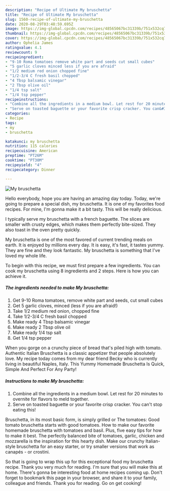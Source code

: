 ```yaml
---
description: "Recipe of Ultimate My bruschetta"
title: "Recipe of Ultimate My bruschetta"
slug: 1560-recipe-of-ultimate-my-bruschetta
date: 2020-08-29T03:48:59.695Z
image: https://img-global.cpcdn.com/recipes/48565067bc31339b/751x532cq70/my-bruschetta-recipe-main-photo.jpg
thumbnail: https://img-global.cpcdn.com/recipes/48565067bc31339b/751x532cq70/my-bruschetta-recipe-main-photo.jpg
cover: https://img-global.cpcdn.com/recipes/48565067bc31339b/751x532cq70/my-bruschetta-recipe-main-photo.jpg
author: Ophelia James
ratingvalue: 4.1
reviewcount: 9
recipeingredient:
- "9-10 Roma tomatoes remove white part and seeds cut small cubes"
- "5 garlic cloves minced less if you are afraid"
- "1/2 medium red onion chopped fine"
- "1/2-3/4 C fresh basil chopped"
- "4 Tbsp balsamic vinegar"
- "2 Tbsp olive oil"
- "1/4 tsp salt"
- "1/4 tsp pepper"
recipeinstructions:
- "Combine all the ingredients in a medium bowl. Let rest for 20 minutes to overnite for flavors to meld together."
- "Serve on toasted baguette or your favorite crisp cracker. You can&#39;t stop eating this!"
categories:
- Recipe
tags:
- my
- bruschetta

katakunci: my bruschetta 
nutrition: 115 calories
recipecuisine: American
preptime: "PT26M"
cooktime: "PT30M"
recipeyield: "4"
recipecategory: Dinner

---
```



![My bruschetta](https://img-global.cpcdn.com/recipes/48565067bc31339b/751x532cq70/my-bruschetta-recipe-main-photo.jpg)

Hello everybody, hope you are having an amazing day today. Today, we're going to prepare a special dish, my bruschetta. It is one of my favorites food recipes. For mine, I'm gonna make it a bit tasty. This will be really delicious.

I typically serve my bruschetta with a french baguette. The slices are smaller with crusty edges, which makes them perfectly bite-sized. They also toast in the oven pretty quickly.

My bruschetta is one of the most favored of current trending meals on earth. It is enjoyed by millions every day. It is easy, it's fast, it tastes yummy. They are fine and they look fantastic. My bruschetta is something that I've loved my whole life.


To begin with this recipe, we must first prepare a few ingredients. You can cook my bruschetta using 8 ingredients and 2 steps. Here is how you can achieve it.

<!--inarticleads1-->

##### The ingredients needed to make My bruschetta:

1. Get 9-10 Roma tomatoes, remove white part and seeds, cut small cubes
1. Get 5 garlic cloves, minced (less if you are afraid!)
1. Take 1/2 medium red onion, chopped fine
1. Take 1/2-3/4 C fresh basil chopped
1. Make ready 4 Tbsp balsamic vinegar
1. Make ready 2 Tbsp olive oil
1. Make ready 1/4 tsp salt
1. Get 1/4 tsp pepper


When you gorge on a crunchy piece of bread that&#39;s piled high with tomato. Authentic Italian Bruschetta is a classic appetizer that people absolutely love. My recipe today comes from my dear friend Becky who is currently living in beautiful Naples, Italy. This Yummy Homemade Bruschetta Is Quick, Simple And Perfect For Any Party! 

<!--inarticleads2-->

##### Instructions to make My bruschetta:

1. Combine all the ingredients in a medium bowl. Let rest for 20 minutes to overnite for flavors to meld together.
1. Serve on toasted baguette or your favorite crisp cracker. You can&#39;t stop eating this!


Bruschetta, in its most basic form, is simply grilled or The tomatoes: Good tomato bruschetta starts with good tomatoes. How to make our favorite homemade bruschetta with tomatoes and basil. Plus, five easy tips for how to make it best. The perfectly balanced bite of tomatoes, garlic, chicken and mozzarella is the inspiration for this hearty dish. Make our crunchy Italian-style bruschetta for an easy starter, or try smaller versions that work as canapés - or crostini. 

So that is going to wrap this up for this exceptional food my bruschetta recipe. Thank you very much for reading. I'm sure that you will make this at home. There's gonna be interesting food at home recipes coming up. Don't forget to bookmark this page in your browser, and share it to your family, colleague and friends. Thank you for reading. Go on get cooking!

